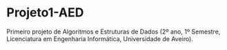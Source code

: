 # Projeto1-AED
Primeiro projeto de Algoritmos e Estruturas de Dados (2º ano, 1º Semestre, Licenciatura em Engenharia Informática, Universidade de Aveiro).
